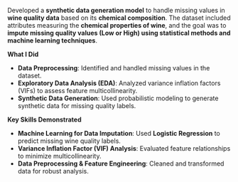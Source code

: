  Developed a **synthetic data generation model** to handle missing values in **wine quality data** based on its **chemical composition**. The dataset included attributes measuring the **chemical properties of wine**, and the goal was to **impute missing quality values (Low or High) using statistical methods and machine learning techniques**.

**What I Did**  
* **Data Preprocessing**: Identified and handled missing values in the dataset.  
* **Exploratory Data Analysis (EDA)**: Analyzed variance inflation factors (VIFs) to assess feature multicollinearity.  
* **Synthetic Data Generation**: Used probabilistic modeling to generate synthetic data for missing quality labels.  

**Key Skills Demonstrated**  
* **Machine Learning for Data Imputation**: Used **Logistic Regression** to predict missing wine quality labels.  
* **Variance Inflation Factor (VIF) Analysis**: Evaluated feature relationships to minimize multicollinearity.  
* **Data Preprocessing & Feature Engineering**: Cleaned and transformed data for robust analysis.  
